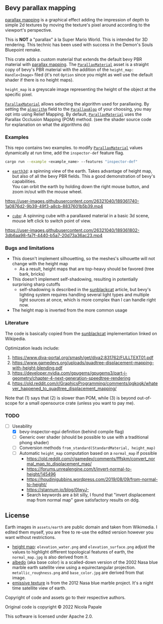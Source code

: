 ## Bevy parallax mapping

[parallax mapping] is a graphical effect adding the impression of depth to
simple 2d textures by moving the texture's pixel around according to the
viewport's perspective.

This is **NOT** a "parallax" à la Super Mario World. This is intended for 3D
rendering. This technic has been used with success in the Demon's Souls
Bluepoint remake.

This crate adds a custom material that extends the default bevy PBR material
with [parallax mapping]. The [`ParallaxMaterial`] asset is a straight copy
of bevy's PBR material with the addition of the `height_map: Handle<Image>`
filed (it's not `Option` since you might as well use the default shader if
there is no height maps).

`height_map` is a greyscale image representing the height of the object at the
specific pixel.

[`ParallaxMaterial`] allows selecting the algorithm used for parallaxing. By
setting the [`algorithm`] field to the [`ParallaxAlgo`] of your choosing, you
may opt into using Relief Mapping. By default, [`ParallaxMaterial`] uses the
Parallax Occlusion Mapping (POM) method. (see the shader source code for
explanation on what the algorithms do)

### Examples

This repo contains two examples. to modify [`ParallaxMaterial`] values
dynamically at run time, add the `inspector-def` feature flag.

```bash
cargo run --example <example_name> --features "inspector-def"
```

- [`earth3d`]: a spinning view of the earth. Takes advantage of height map,
  but also of all the bevy PBR fields. This a good demonstration of bevy's
  capabilities.
  \
  You can orbit the earth by holding down the right mouse button, and zoom
  in/out with the mouse wheel.

https://user-images.githubusercontent.com/26321040/189361740-1a0876d2-9b39-49f3-a8cb-8837601b5b39.mp4

- [`cube`]: A spinning cube with a parallaxed material in a basic 3d scene,
  mouse left click to switch point of view.

https://user-images.githubusercontent.com/26321040/189361802-3db6aa98-fa7f-4440-b5a7-20d73a36ac23.mp4
  
### Bugs and limitations

- This doesn't implement silhouetting, so the meshes's silhouette will not
  change with the height map
  - As a result, height maps that are top-heavy should be favored (tree bark, bricks)
- This doesn't implement self-shadowing, resulting in potentially surprising sharp cutoffs
  - self-shadowing is described in the [sunblackcat] article, but bevy's lighting system requires
    handling several light types and multiple light sources at once, which is more complex than
    I can handle right now.
- The height map is inverted from the more common usage
  
### Literature

The code is basically copied from the [sunblackcat] implementation linked
on Wikipedia.

Optimization leads include:

1. <https://www.diva-portal.org/smash/get/diva2:831762/FULLTEXT01.pdf>
2. <https://www.gamedevs.org/uploads/quadtree-displacement-mapping-with-height-blending.pdf>
3. <https://developer.nvidia.com/gpugems/gpugems3/part-i-geometry/chapter-4-next-generation-speedtree-rendering>
4. <https://old.reddit.com/r/GraphicsProgramming/comments/pgkogk/whatever_happened_to_quadtree_displacement_mapping/>

Note that (1) says that (2) is slower than POM, while (3) is beyond out-of-scope
for a small opensource crate (unless you want to pay me).

### TODO

- [ ] Useability
  - [X] bevy-inspector-egui definition (behind compile flag)
  - [ ] Generic over shader (should be possible to use with a
        traditional phong shader)
  - [ ] Conversion methods `from_standard(StandardMaterial, height_map)`
  - [ ] Automatic `height_map` computation based on a `normal_map` if possible
    - <https://old.reddit.com/r/gamedev/comments/fffskm/convert_normal_map_to_displacement_map/>
    - <https://forums.unrealengine.com/t/invert-normal-to-height/145496>
    - <https://houdinigubbins.wordpress.com/2019/08/09/from-normal-to-height/>
    - <https://stannum.io/blog/0IwyJ->
    - Search keywords are a bit silly, I found that "invert displacement map from normal map" gave
      satisfactory results on ddg.

## License

Earth images in `assets/earth` are public domain and taken from Wikimedia. I edited them myself, you
are free to re-use the edited version however you want without restrictions.

- [height map]: `elevation_water.png` and `elevation_surface.png` adjust the values to highlight
  different topological features of earth, the `normal_map.jpg` is also derived from it.
- [albedo] (aka base color) is a scalled-down version of the 2002 Nasa blue marble earth satellite
  view using a equirectangular projection. `metallic_roughness.png` and `base_color.jpg` are derived
  from that image.
- [emissive texture] is from the 2012 Nasa blue marble project. It's a night time satellite view of
  earth.

Copyright of code and assets go to their respective authors.

Original code is copyright © 2022 Nicola Papale

This software is licensed under Apache 2.0.


[parallax mapping]: https://en.wikipedia.org/wiki/Parallax_mapping
[parallax occlusion mapping]: https://en.wikipedia.org/wiki/Parallax_occlusion_mapping
[sunblackcat]: https://web.archive.org/web/20150419215321/http://sunandblackcat.com/tipFullView.php?l=eng&topicid=28
[height map]: https://commons.wikimedia.org/wiki/File:Earth_dry_elevation.png
[albedo]: https://commons.wikimedia.org/wiki/File:Blue_Marble_2002_bg21600.png
[emissive texture]: https://commons.wikimedia.org/wiki/File:Composite_map_of_the_world_2012.jpg
[`ParallaxMaterial`]: https://docs.rs/bevy_mod_paramap/0.1.0/bevy_mod_paramap/struct.ParallaxMaterial.html
[`algorithm`]: https://docs.rs/bevy_mod_paramap/0.1.0/bevy_mod_paramap/struct.ParallaxMaterial.html#algorithm
[`ParallaxAlgo`]: https://docs.rs/bevy_mod_paramap/0.1.0/bevy_mod_paramap/enum.ParallaxAlgo.html
[`cube`]: https://github.com/nicopap/bevy_mod_paramap/blob/main/examples/cube.rs
[`earth3d`]: https://github.com/nicopap/bevy_mod_paramap/blob/main/examples/earth3d.rs
